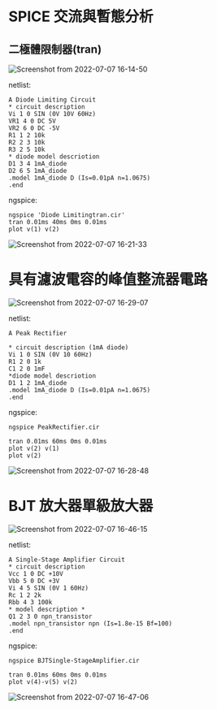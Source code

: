 # SPICE 交流與暫態分析

## 二極體限制器(tran)

![Screenshot from 2022-07-07 16-14-50](https://user-images.githubusercontent.com/68816726/177725636-dc2b7f53-39d5-43a1-a0cf-d7758d071d55.png)

netlist:
```
A Diode Limiting Circuit
* circuit description
Vi 1 0 SIN (0V 10V 60Hz)
VR1 4 0 DC 5V
VR2 6 0 DC -5V
R1 1 2 10k
R2 2 3 10k
R3 2 5 10k
* diode model descriotion
D1 3 4 1mA_diode
D2 6 5 1mA_diode
.model 1mA_diode D (Is=0.01pA n=1.0675)
.end

```
ngspice:
```
ngspice 'Diode Limitingtran.cir'
tran 0.01ms 40ms 0ms 0.01ms
plot v(1) v(2)
```

![Screenshot from 2022-07-07 16-21-33](https://user-images.githubusercontent.com/68816726/177727378-f7367e15-e713-4a7f-8938-cebaea5915fc.png)

# 具有濾波電容的峰值整流器電路

![Screenshot from 2022-07-07 16-29-07](https://user-images.githubusercontent.com/68816726/177728688-17b8b541-430a-46bd-9922-422644fab609.png)

netlist:
```
A Peak Rectifier

* circuit description (1mA diode)
Vi 1 0 SIN (0V 10 60Hz)
R1 2 0 1k
C1 2 0 1mF
*diode model descriotion
D1 1 2 1mA_diode
.model 1mA_diode D (Is=0.01pA n=1.0675)
.end
```

ngspice:
```
ngspice PeakRectifier.cir

tran 0.01ms 60ms 0ms 0.01ms
plot v(2) v(1)
plot v(2)
```

![Screenshot from 2022-07-07 16-28-48](https://user-images.githubusercontent.com/68816726/177729007-68d78097-58df-45f7-9b1b-26b3824067c6.png)

# BJT 放大器單級放大器

![Screenshot from 2022-07-07 16-46-15](https://user-images.githubusercontent.com/68816726/177732174-a30fc6d2-0da2-4934-896b-61ae976ce2ac.png)

netlist:
```
A Single-Stage Amplifier Circuit
* circuit description
Vcc 1 0 DC +10V
Vbb 5 0 DC +3V
Vi 4 5 SIN (0V 1 60Hz)
Rc 1 2 2k
Rbb 4 3 100k
* model description *
Q1 2 3 0 npn_transistor
.model npn_transistor npn (Is=1.8e-15 Bf=100)
.end
```
ngspice:
```
ngspice BJTSingle-StageAmplifier.cir

tran 0.01ms 60ms 0ms 0.01ms
plot v(4)-v(5) v(2)
```

![Screenshot from 2022-07-07 16-47-06](https://user-images.githubusercontent.com/68816726/177732417-01a86104-3289-4891-81a0-da0f43d46b40.png)








